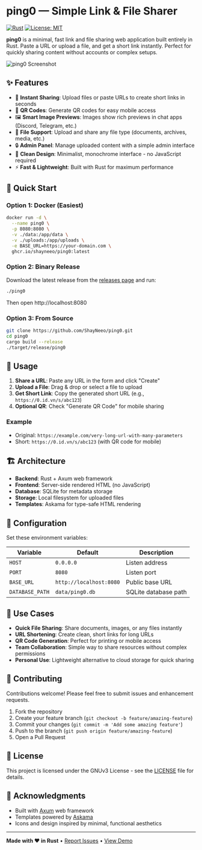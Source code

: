 # ping0 — Simple Link & File Sharer

[![Rust](https://img.shields.io/badge/rust-1.75+-blue.svg)](https://www.rust-lang.org)
[![License: MIT](https://img.shields.io/badge/License-MIT-yellow.svg)](https://opensource.org/licenses/MIT)

**ping0** is a minimal, fast link and file sharing web application built entirely in Rust. Paste a URL or upload a file, and get a short link instantly. Perfect for quickly sharing content without accounts or complex setups.

![ping0 Screenshot](https://via.placeholder.com/800x400/000000/FFFFFF?text=ping0+Screenshoot)

## ✨ Features

- 🚀 **Instant Sharing**: Upload files or paste URLs to create short links in seconds
- 📱 **QR Codes**: Generate QR codes for easy mobile access
- 🖼️ **Smart Image Previews**: Images show rich previews in chat apps (Discord, Telegram, etc.)
- 📁 **File Support**: Upload and share any file type (documents, archives, media, etc.)
- 🔒 **Admin Panel**: Manage uploaded content with a simple admin interface
- 🎨 **Clean Design**: Minimalist, monochrome interface - no JavaScript required
- ⚡ **Fast & Lightweight**: Built with Rust for maximum performance

## 🚀 Quick Start

### Option 1: Docker (Easiest)

```bash
docker run -d \
  --name ping0 \
  -p 8080:8080 \
  -v ./data:/app/data \
  -v ./uploads:/app/uploads \
  -e BASE_URL=https://your-domain.com \
  ghcr.io/shayneeo/ping0:latest
```

### Option 2: Binary Release

Download the latest release from the [releases page](https://github.com/ShayNeeo/ping0/releases) and run:

```bash
./ping0
```

Then open http://localhost:8080

### Option 3: From Source

```bash
git clone https://github.com/ShayNeeo/ping0.git
cd ping0
cargo build --release
./target/release/ping0
```

## 📖 Usage

1. **Share a URL**: Paste any URL in the form and click "Create"
2. **Upload a File**: Drag & drop or select a file to upload
3. **Get Short Link**: Copy the generated short URL (e.g., `https://0.id.vn/s/abc123`)
4. **Optional QR**: Check "Generate QR Code" for mobile sharing

### Example

- Original: `https://example.com/very-long-url-with-many-parameters`
- Short: `https://0.id.vn/s/abc123` (with QR code for mobile)

## 🏗️ Architecture

- **Backend**: Rust + Axum web framework
- **Frontend**: Server-side rendered HTML (no JavaScript)
- **Database**: SQLite for metadata storage
- **Storage**: Local filesystem for uploaded files
- **Templates**: Askama for type-safe HTML rendering

## 🔧 Configuration

Set these environment variables:

| Variable | Default | Description |
|----------|---------|-------------|
| `HOST` | `0.0.0.0` | Listen address |
| `PORT` | `8080` | Listen port |
| `BASE_URL` | `http://localhost:8080` | Public base URL |
| `DATABASE_PATH` | `data/ping0.db` | SQLite database path |

## 🌟 Use Cases

- **Quick File Sharing**: Share documents, images, or any files instantly
- **URL Shortening**: Create clean, short links for long URLs
- **QR Code Generation**: Perfect for printing or mobile access
- **Team Collaboration**: Simple way to share resources without complex permissions
- **Personal Use**: Lightweight alternative to cloud storage for quick sharing

## 🤝 Contributing

Contributions welcome! Please feel free to submit issues and enhancement requests.

1. Fork the repository
2. Create your feature branch (`git checkout -b feature/amazing-feature`)
3. Commit your changes (`git commit -m 'Add some amazing feature'`)
4. Push to the branch (`git push origin feature/amazing-feature`)
5. Open a Pull Request

## 📝 License

This project is licensed under the GNUv3 License - see the [LICENSE](LICENSE) file for details.

## 🙏 Acknowledgments

- Built with [Axum](https://github.com/tokio-rs/axum) web framework
- Templates powered by [Askama](https://github.com/djc/askama)
- Icons and design inspired by minimal, functional aesthetics

---

**Made with ❤️ in Rust** • [Report Issues](https://github.com/ShayNeeo/ping0/issues) • [View Demo](https://0.id.vn)